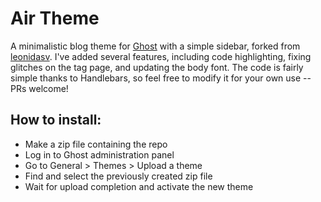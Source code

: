 # Air Theme

A minimalistic blog theme for [Ghost](http://github.com/tryghost/ghost/) with a
simple sidebar, forked from [leonidasv](https://github.com/leonidasv/air-blog-theme-for-ghost).
I've added several features, including code highlighting, fixing glitches on the
tag page, and updating the body font. The code is fairly simple thanks to
Handlebars, so feel free to modify it for your own use -- PRs welcome!

## How to install:

* Make a zip file containing the repo
* Log in to Ghost administration panel
* Go to General > Themes > Upload a theme
* Find and select the previously created zip file
* Wait for upload completion and activate the new theme
